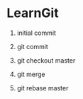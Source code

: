 # LearnGit

1. initial commit
2. git commit
3. git checkout master
4. git merge

6. git rebase master